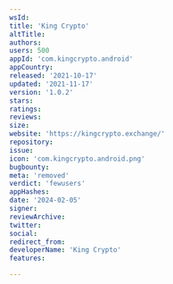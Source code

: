 ```yaml
---
wsId: 
title: 'King Crypto'
altTitle: 
authors: 
users: 500
appId: 'com.kingcrypto.android'
appCountry: 
released: '2021-10-17'
updated: '2021-11-17'
version: '1.0.2'
stars: 
ratings: 
reviews: 
size: 
website: 'https://kingcrypto.exchange/'
repository: 
issue: 
icon: 'com.kingcrypto.android.png'
bugbounty: 
meta: 'removed'
verdict: 'fewusers'
appHashes: 
date: '2024-02-05'
signer: 
reviewArchive: 
twitter: 
social: 
redirect_from: 
developerName: 'King Crypto'
features: 

---
```


